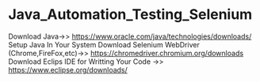 # Java_Automation_Testing_Selenium
Download Java->> https://www.oracle.com/java/technologies/downloads/
Setup Java In Your System
Download Selenium WebDriver (Chrome,FireFox,etc)->>  https://chromedriver.chromium.org/downloads
Download Eclips IDE for Writting Your Code ->> https://www.eclipse.org/downloads/
